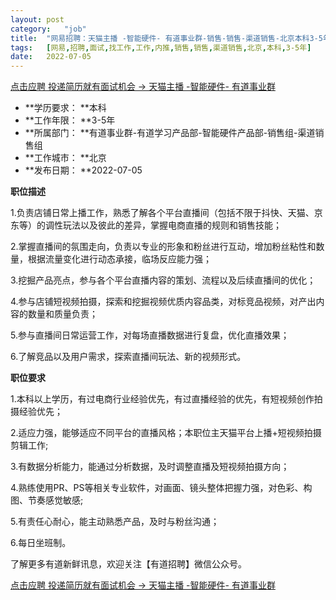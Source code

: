 ```yaml
---
layout:	post
category:	"job"
title:	"网易招聘：天猫主播 -智能硬件- 有道事业群-销售-销售-渠道销售-北京本科3-5年"
tags:	[网易,招聘,面试,找工作,工作,内推,销售,销售,渠道销售,北京,本科,3-5年]
date:	2022-07-05
---
```


[点击应聘 投递简历就有面试机会 ->  天猫主播 -智能硬件- 有道事业群](http://mobile.bole.netease.com/bole/boleDetail?id=40210&employeeId=346f03c3cda5f04c&key=all)



- **学历要求： **本科
- **工作年限： **3-5年
- **所属部门： **有道事业群-有道学习产品部-智能硬件产品部-销售组-渠道销售组
- **工作城市： **北京
- **发布日期： **2022-07-05



**职位描述**

1.负责店铺日常上播工作，熟悉了解各个平台直播间（包括不限于抖快、天猫、京东等）的调性玩法以及彼此的差异，掌握电商直播的规则和销售技能；

2.掌握直播间的氛围走向，负责以专业的形象和粉丝进行互动，增加粉丝粘性和数量，根据流量变化进行动态承接，临场反应能力强；

3.挖掘产品亮点，参与各个平台直播内容的策划、流程以及后续直播间的优化；

4.参与店铺短视频拍摄，探索和挖掘视频优质内容品类，对标竞品视频，对产出内容的数量和质量负责；

5.参与直播间日常运营工作，对每场直播数据进行复盘，优化直播效果；

6.了解竞品以及用户需求，探索直播间玩法、新的视频形式。







**职位要求**

1.本科以上学历，有过电商行业经验优先，有过直播经验的优先，有短视频创作拍摄经验优先；

2.适应力强，能够适应不同平台的直播风格；本职位主天猫平台上播+短视频拍摄剪辑工作;

3.有数据分析能力，能通过分析数据，及时调整直播及短视频拍摄方向；

4.熟练使用PR、PS等相关专业软件，对画面、镜头整体把握力强，对色彩、构图、节奏感觉敏感;

5.有责任心耐心，能主动熟悉产品，及时与粉丝沟通；

6.每日坐班制。



了解更多有道新鲜讯息，欢迎关注【有道招聘】微信公众号。



[点击应聘 投递简历就有面试机会 ->  天猫主播 -智能硬件- 有道事业群](http://mobile.bole.netease.com/bole/boleDetail?id=40210&employeeId=346f03c3cda5f04c&key=all)